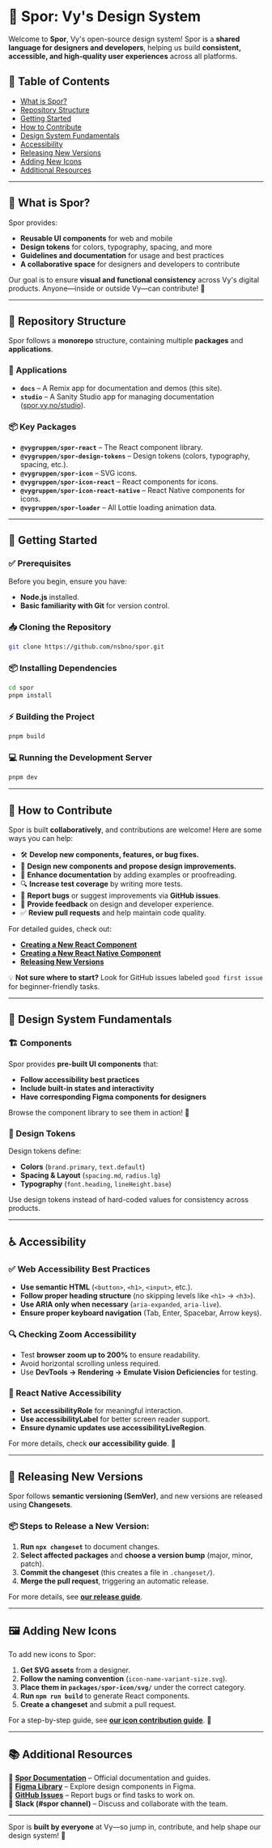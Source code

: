 # 🎨 Spor: Vy's Design System

Welcome to **Spor**, Vy's open-source design system! Spor is a **shared language for designers and developers**, helping us build **consistent, accessible, and high-quality user experiences** across all platforms.

## 📖 Table of Contents

- [What is Spor?](#-what-is-spor)
- [Repository Structure](#-repository-structure)
- [Getting Started](#-getting-started)
- [How to Contribute](#-how-to-contribute)
- [Design System Fundamentals](#-design-system-fundamentals)
- [Accessibility](#-accessibility)
- [Releasing New Versions](#-releasing-new-versions)
- [Adding New Icons](#-adding-new-icons)
- [Additional Resources](#-additional-resources)

---

## 📌 What is Spor?

Spor provides:

- **Reusable UI components** for web and mobile
- **Design tokens** for colors, typography, spacing, and more
- **Guidelines and documentation** for usage and best practices
- **A collaborative space** for designers and developers to contribute

Our goal is to ensure **visual and functional consistency** across Vy's digital products. Anyone—inside or outside Vy—can contribute! 🚀

---

## 📂 Repository Structure

Spor follows a **monorepo** structure, containing multiple **packages** and **applications**.

### 🚀 Applications

- **`docs`** – A Remix app for documentation and demos (this site).
- **`studio`** – A Sanity Studio app for managing documentation ([spor.vy.no/studio](https://spor.vy.no/studio)).

### 📦 Key Packages

- **`@vygruppen/spor-react`** – The React component library.
- **`@vygruppen/spor-design-tokens`** – Design tokens (colors, typography, spacing, etc.).
- **`@vygruppen/spor-icon`** – SVG icons.
- **`@vygruppen/spor-icon-react`** – React components for icons.
- **`@vygruppen/spor-icon-react-native`** – React Native components for icons.
- **`@vygruppen/spor-loader`** – All Lottie loading animation data.

---

## 🔧 Getting Started

### ✅ Prerequisites

Before you begin, ensure you have:

- **Node.js** installed.
- **Basic familiarity with Git** for version control.

### 📥 Cloning the Repository

```sh
git clone https://github.com/nsbno/spor.git
```

### 📦 Installing Dependencies

```sh
cd spor
pnpm install
```

### ⚡ Building the Project

```sh
pnpm build
```

### 💻 Running the Development Server

```sh
pnpm dev
```

---

## 👋 How to Contribute

Spor is built **collaboratively**, and contributions are welcome! Here are some ways you can help:

- 🛠 **Develop new components, features, or bug fixes.**
- 🎨 **Design new components and propose design improvements.**
- 📝 **Enhance documentation** by adding examples or proofreading.
- 🔍 **Increase test coverage** by writing more tests.
- 🐛 **Report bugs** or suggest improvements via **GitHub issues**.
- 💬 **Provide feedback** on design and developer experience.
- ✅ **Review pull requests** and help maintain code quality.

For detailed guides, check out:

- **[Creating a New React Component](https://spor.vy.no/guides/how-to-make-new-react-components)**
- **[Creating a New React Native Component](https://spor.vy.no/guides/how-to-make-new-react-native-components)**
- **[Releasing New Versions](https://spor.vy.no/guides/releasing-new-versions)**

💡 **Not sure where to start?** Look for GitHub issues labeled `good first issue` for beginner-friendly tasks.

---

## 🎨 Design System Fundamentals

### 🏗 Components

Spor provides **pre-built UI components** that:

- **Follow accessibility best practices**
- **Include built-in states and interactivity**
- **Have corresponding Figma components for designers**

Browse the component library to see them in action! 🧩

### 🎨 Design Tokens

Design tokens define:

- **Colors** (`brand.primary`, `text.default`)
- **Spacing & Layout** (`spacing.md`, `radius.lg`)
- **Typography** (`font.heading`, `lineHeight.base`)

Use design tokens instead of hard-coded values for consistency across products.

---

## ♿ Accessibility

### ✅ Web Accessibility Best Practices

- **Use semantic HTML** (`<button>`, `<h1>`, `<input>`, etc.).
- **Follow proper heading structure** (no skipping levels like `<h1>` → `<h3>`).
- **Use ARIA only when necessary** (`aria-expanded`, `aria-live`).
- **Ensure proper keyboard navigation** (Tab, Enter, Spacebar, Arrow keys).

### 🔍 Checking Zoom Accessibility

- Test **browser zoom up to 200%** to ensure readability.
- Avoid horizontal scrolling unless required.
- Use **DevTools → Rendering → Emulate Vision Deficiencies** for testing.

### 📱 React Native Accessibility

- **Set accessibilityRole** for meaningful interaction.
- **Use accessibilityLabel** for better screen reader support.
- **Ensure dynamic updates use accessibilityLiveRegion**.

For more details, check **our accessibility guide**. 🎯

---

## 🔄 Releasing New Versions

Spor follows **semantic versioning (SemVer)**, and new versions are released using **Changesets**.

### 📦 Steps to Release a New Version:

1. **Run `npx changeset`** to document changes.
2. **Select affected packages** and **choose a version bump** (major, minor, patch).
3. **Commit the changeset** (this creates a file in `.changeset/`).
4. **Merge the pull request**, triggering an automatic release.

For more details, see **[our release guide](https://spor.vy.no/guides/releasing-new-versions)**.

---

## 🖼️ Adding New Icons

To add new icons to Spor:

1. **Get SVG assets** from a designer.
2. **Follow the naming convention** (`icon-name-variant-size.svg`).
3. **Place them in `packages/spor-icon/svg/`** under the correct category.
4. **Run `npm run build`** to generate React components.
5. **Create a changeset** and submit a pull request.

For a step-by-step guide, see **[our icon contribution guide](https://spor.vy.no/guides/how-to-add-new-icons)**. 🎨

---

## 📚 Additional Resources

📖 **[Spor Documentation](https://spor.vy.no/)** – Official documentation and guides.  
📝 **[Figma Library](https://www.figma.com/design/Tmr2URVX2vNkyRLqKhNRQA/Vy_komponentbibliotek?node-id=0-1&p=f&t=0FRcZh8C5N0edYFm-0)** – Explore design components in Figma.  
🐛 **[GitHub Issues](https://github.com/nsbno/spor/issues)** – Report bugs or find tasks to work on.  
💬 **Slack (#spor channel)** – Discuss and collaborate with the team.

---

Spor is **built by everyone** at Vy—so jump in, contribute, and help shape our design system! 🚀
